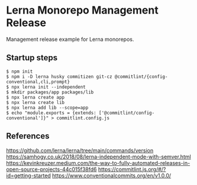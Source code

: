 # Lerna Monorepo Management Release

Management release example for Lerna monorepos.

## Startup steps

```
$ npm init
$ npm i -D lerna husky commitizen git-cz @commitlint/{config-conventional,cli,prompt}
$ npx lerna init --independent
$ mkdir packages/app packages/lib
$ npx lerna create app
$ npx lerna create lib
$ npx lerna add lib --scope=app
$ echo "module.exports = {extends: ['@commitlint/config-conventional']}" > commitlint.config.js
```

## References

https://github.com/lerna/lerna/tree/main/commands/version
https://samhogy.co.uk/2018/08/lerna-independent-mode-with-semver.html
https://kevinkreuzer.medium.com/the-way-to-fully-automated-releases-in-open-source-projects-44c015f38fd6
https://commitlint.js.org/#/?id=getting-started
https://www.conventionalcommits.org/en/v1.0.0/